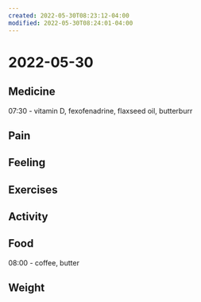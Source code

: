 ```yaml
---
created: 2022-05-30T08:23:12-04:00
modified: 2022-05-30T08:24:01-04:00
---
```


# 2022-05-30

## Medicine

07:30 - vitamin D, fexofenadrine, flaxseed oil, butterburr 


## Pain


## Feeling


## Exercises


## Activity


## Food

08:00 - coffee, butter 


## Weight
